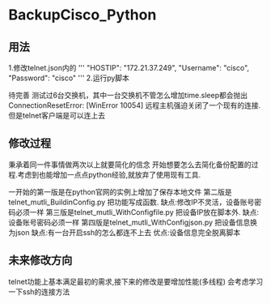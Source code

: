 # BackupCisco_Python

## 用法

1.修改telnet.json内的
'''
                  "HOSTIP": "172.21.37.249",
                  "Username": "cisco",
                  "Password": "cisco"
'''
2.运行py脚本

待完善
测试过6台交换机，其中一台交换机不管怎么增加time.sleep都会抛出 ConnectionResetError: [WinError 10054] 远程主机强迫关闭了一个现有的连接.
但是telnet客户端是可以连上去

## 修改过程

秉承着同一件事情做两次以上就要简化的信念
开始想要怎么去简化备份配置的过程.考虑到也能增加一点点python经验,就放弃了使用现有工具.

一开始的第一版是在python官网的实例上增加了保存本地文件
第二版是telnet_mutli_BuildinConfig.py 把功能写成函数. 缺点:修改IP不灵活，设备账号密码必须一样
第三版是telnet_mutli_WithConfigfile.py 把设备IP放在脚本外. 缺点:设备账号密码必须一样
第四版是telnet_mutli_WithConfigjson.py 把设备信息换为json 缺点:有一台开启ssh的怎么都连不上去 优点:设备信息完全脱离脚本

## 未来修改方向

telnet功能上基本满足最初的需求,接下来的修改是要增加性能(多线程)
会考虑学习一下ssh的连接方法
